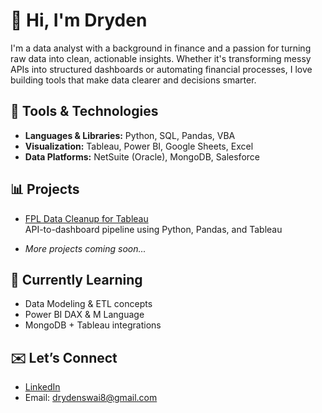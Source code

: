 # 👋 Hi, I'm Dryden

I'm a data analyst with a background in finance and a passion for turning raw data into clean, actionable insights. Whether it's transforming messy APIs into structured dashboards or automating financial processes, I love building tools that make data clearer and decisions smarter.

## 🧰 Tools & Technologies
- **Languages & Libraries:** Python, SQL, Pandas, VBA
- **Visualization:** Tableau, Power BI, Google Sheets, Excel
- **Data Platforms:** NetSuite (Oracle), MongoDB, Salesforce

## 📊 Projects
- [FPL Data Cleanup for Tableau](https://github.com/yourusername/fpl-data-cleanup-tableau)  
  API-to-dashboard pipeline using Python, Pandas, and Tableau

- *More projects coming soon...*

## 🚀 Currently Learning
- Data Modeling & ETL concepts  
- Power BI DAX & M Language  
- MongoDB + Tableau integrations

## ✉️ Let’s Connect
- [LinkedIn](https://www.linkedin.com/in/drydenrs2798/)  
- Email: drydenswai8@gmail.com
